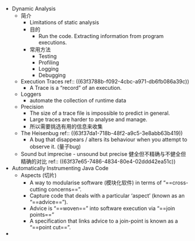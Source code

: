 - Dynamic Analysis
	- 简介
		- Limitations of  static analysis
		- 目的
			- Run the code. Extracting information from program executions.
		- 常用方法
			- Testing
			- Profiling
			- Logging
			- Debugging
	- Execution Traces
	  ref:: ((63f3788b-f092-4cbc-a971-db6fb086a39c))
		- A Trace is a “record” of an execution.
	- Loggers
		- automate the collection of runtime data
	- Precision
		- The size of a trace file is impossible to predict in general.
		- Large traces are harder to analyse and manage.
		- 所以需要挑选有用的信息来收集
	- The Heisenbug
	  ref:: ((63f37da1-718b-48f2-a9c5-3e8abb63b419))
		- A bug that disappears / alters its behaviour when you attempt to observe it. (量子bug)
	- Sound but imprecise - unsound but precise
	  健全但不精确与不健全但精确的对比
	  ref:: ((63f37e65-7486-4834-80e4-02ddd42ea51c))
- Automatically Instrumenting Java Code
	- Aspects (切片)
		- A way to modularise software (模块化软件) in terms of “==cross-cutting concerns==”.
		- Capture code that deals with a particular ‘aspect’ (known as an “==advice==”).
		- Advice is “==woven==” into software execution via “==join points==”
		- A specification that links advice to a join-point is known as a “==point cut==”.
-